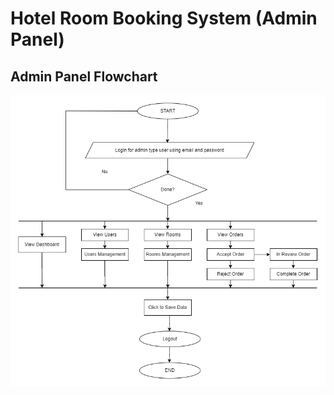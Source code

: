 # Hotel Room Booking System (Admin Panel)

## Admin Panel Flowchart

![Admin Panel Flowchart](https://github.com/Gupta9934/Hotel-Room-Booking-System/blob/main/admin-panel-flowchart.drawio.png)
